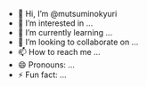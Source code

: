 - 👋 Hi, I’m @mutsuminokyuri
- 👀 I’m interested in ...
- 🌱 I’m currently learning ...
- 💞️ I’m looking to collaborate on ...
- 📫 How to reach me ...
- 😄 Pronouns: ...
- ⚡ Fun fact: ...

<!---
mutsuminokyuri/mutsuminokyuri is a ✨ special ✨ repository because its `README.md` (this file) appears on your GitHub profile.
You can click the Preview link to take a look at your changes.
--->
